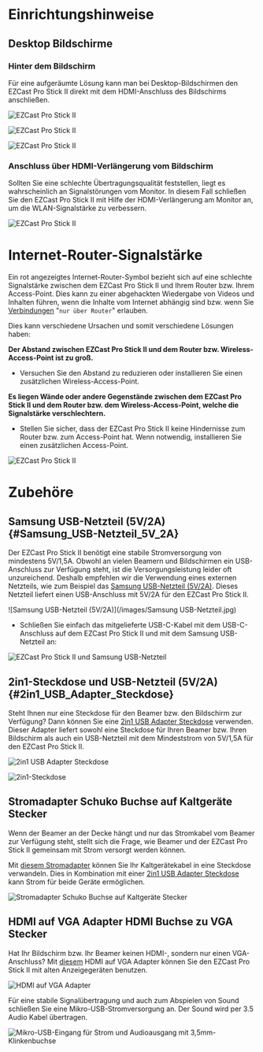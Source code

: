 # Einrichtungshinweise

## Desktop Bildschirme

### Hinter dem Bildschirm

Für eine aufgeräumte Lösung kann man bei Desktop-Bildschirmen den EZCast Pro Stick II direkt mit dem HDMI-Anschluss des Bildschirms anschließen.

![EZCast Pro Stick II](/images/IMG_4152d.jpg)

![EZCast Pro Stick II](/images/IMG_4182b.jpg)

![EZCast Pro Stick II](/images/IMG_4185c.jpg)

### Anschluss über HDMI-Verlängerung vom Bildschirm

Sollten Sie eine schlechte Übertragungsqualität feststellen, liegt es wahrscheinlich an Signalstörungen vom Monitor. In diesem Fall schließen Sie den EZCast Pro Stick II mit Hilfe der HDMI-Verlängerung am Monitor an, um die WLAN-Signalstärke zu verbessern.

![EZCast Pro Stick II](/images/IMG_4152c.jpg)

# Internet-Router-Signalstärke

Ein rot angezeigtes Internet-Router-Symbol bezieht sich auf eine schlechte Signalstärke zwischen dem EZCast Pro Stick II und Ihrem Router bzw. Ihrem Access-Point. Dies kann zu einer abgehackten Wiedergabe von Videos und Inhalten führen, wenn die Inhalte vom Internet abhängig sind bzw. wenn Sie [Verbindungen](adv.settings.md#Connection_to_Receiver) "`nur über Router`" erlauben.

Dies kann verschiedene Ursachen und somit verschiedene Lösungen haben:

**Der Abstand zwischen EZCast Pro Stick II und dem Router bzw. Wireless-Access-Point ist zu groß.**
* Versuchen Sie den Abstand zu reduzieren oder installieren Sie einen zusätzlichen Wireless-Access-Point.

**Es liegen Wände oder andere Gegenstände zwischen dem EZCast Pro Stick II und dem Router bzw. dem Wireless-Access-Point, welche die Signalstärke verschlechtern.**
* Stellen Sie sicher, dass der EZCast Pro Stick II keine Hindernisse zum Router bzw. zum Access-Point hat. Wenn notwendig, installieren Sie einen zusätzlichen Access-Point.

![EZCast Pro Stick II](/images/ProIIStick.Poor.Internet.Signal.jpg)

# Zubehöre

## Samsung USB-Netzteil (5V/2A) {#Samsung_USB-Netzteil_5V_2A}

Der EZCast Pro Stick II benötigt eine stabile Stromversorgung von mindestens 5V/1,5A. Obwohl an vielen Beamern und Bildschirmen ein USB-Anschluss zur Verfügung steht, ist die Versorgungsleistung leider oft unzureichend. Deshalb empfehlen wir die Verwendung eines externen Netzteils, wie zum Beispiel das [Samsung USB-Netzteil (5V/2A)](https://www.amazon.de/USB-Netz-Ladeger%C3%A4t-Adapter-SAMSUNG-ETAU90EWE-Wei%C3%9F/dp/B00D2D9LF2/ref=sr_1_64?s=ce-de&ie=UTF8&qid=1531483723&sr=1-64&keywords=USB+charger). Dieses Netzteil liefert einen USB-Anschluss mit 5V/2A für den EZCast Pro Stick II.

![Samsung USB-Netzteil (5V/2A)](/images/Samsung USB-Netzteil.jpg)

* Schließen Sie einfach das mitgelieferte USB-C-Kabel mit dem USB-C-Anschluss auf dem EZCast Pro Stick II und mit dem Samsung USB-Netzteil an:

![EZCast Pro Stick II und Samsung USB-Netzteil](/images/IMG_4185c.jpg)


## 2in1-Steckdose und USB-Netzteil (5V/2A) {#2in1_USB_Adapter_Steckdose}

Steht Ihnen nur eine Steckdose für den Beamer bzw. den Bildschirm zur Verfügung? Dann können Sie eine [2in1 USB Adapter Steckdose](https://www.amazon.de/revolt-Steckdosenadapter-2in1-Steckdose-2-fach-USB-Netzteil-Überspannungsschutz/dp/B01M1S5Z6R/ref=sr_1_38?ie=UTF8&qid=1551090338&sr=8-38&keywords=steckdosenleiste+usb) verwenden. Dieser Adapter liefert sowohl eine Steckdose für Ihren Beamer bzw. Ihren Bildschirm als auch ein USB-Netzteil mit dem Mindeststrom von 5V/1,5A für den EZCast Pro Stick II.

![2in1 USB Adapter Steckdose](/images/2-in-1_Wall_Socket_with_Dual_USB_Power_Supply_2.1.jpg)

![2in1-Steckdose](/images/2in1-Steckdose_connected.jpg)

## Stromadapter Schuko Buchse auf Kaltgeräte Stecker

Wenn der Beamer an der Decke hängt und nur das Stromkabel vom Beamer zur Verfügung steht, stellt sich die Frage, wie  Beamer und der EZCast Pro Stick II gemeinsam mit Strom versorgt werden können.

Mit [diesem Stromadapter](https://www.amazon.de/benon-B2192-Steckdosen-Adapter-Anschluss-Weiss-Wei%C3%9F/dp/B07JYDHL1V/ref=ac_session_sims_60_3/259-0353223-4676873?_encoding=UTF8&pd_rd_i=B07JYDHL1V&pd_rd_r=29d0a95a-e192-4f07-969e-b9a09b07e962&pd_rd_w=3WynR&pd_rd_wg=1d46z&pf_rd_p=40c5be1b-0c7a-4fa9-b4b0-55834cb023d3&pf_rd_r=6P5PTHDHG0W6SA1DV0PZ&psc=1&refRID=6P5PTHDHG0W6SA1DV0PZ) können Sie Ihr Kaltgerätekabel in eine Steckdose verwandeln. Dies in Kombination mit einer [2in1 USB Adapter Steckdose](#2in1_USB_Adapter_Steckdose) kann Strom für beide Geräte ermöglichen.

![Stromadapter Schuko Buchse auf Kaltgeräte Stecker](/images/Power_Adaptor_Female_to_IEC-Plug.jpg)

## HDMI auf VGA Adapter HDMI Buchse zu VGA Stecker

Hat Ihr Bildschirm bzw. Ihr Beamer keinen HDMI-, sondern nur einen VGA-Anschluss? Mit [diesem](https://www.amazon.de/dp/B01GFMW91E?aaxitk=H031EFlH09CVpciz7mx1fA&pd_rd_i=B01GFMW91E&pf_rd_p=737424fe-4e87-4f15-ad17-a88ea0f6f9fe&hsa_cr_id=3885910160902&sb-ci-n=productDescription&sb-ci-v=UGREEN%20HDMI%20auf%20VGA%20Adapter%20HDMI%20Buchse%20zu%20VGA%20Stecker%201080P%20HDTV%20Aktiv%20Audio%20%C3%9Cbertragung%20Konverterkabel%20unterst%C3%BCtzt%20f%C3%BCr%20TV%20Stick) HDMI auf VGA Adapter können Sie den EZCast Pro Stick II mit alten Anzeigegeräten benutzen.

![HDMI auf VGA Adapter](/images/UGREEN_HDMI_auf_VGA_Adapter1.jpg)

Für eine stabile Signalübertragung und auch zum Abspielen von Sound schließen Sie eine Mikro-USB-Stromversorgung an. Der Sound wird per 3.5 Audio Kabel übertragen.

![Mikro-USB-Eingang für Strom und Audioausgang mit 3,5mm-Klinkenbuchse](/images/UGREEN_HDMI_auf_VGA_Adapter2.jpg)



